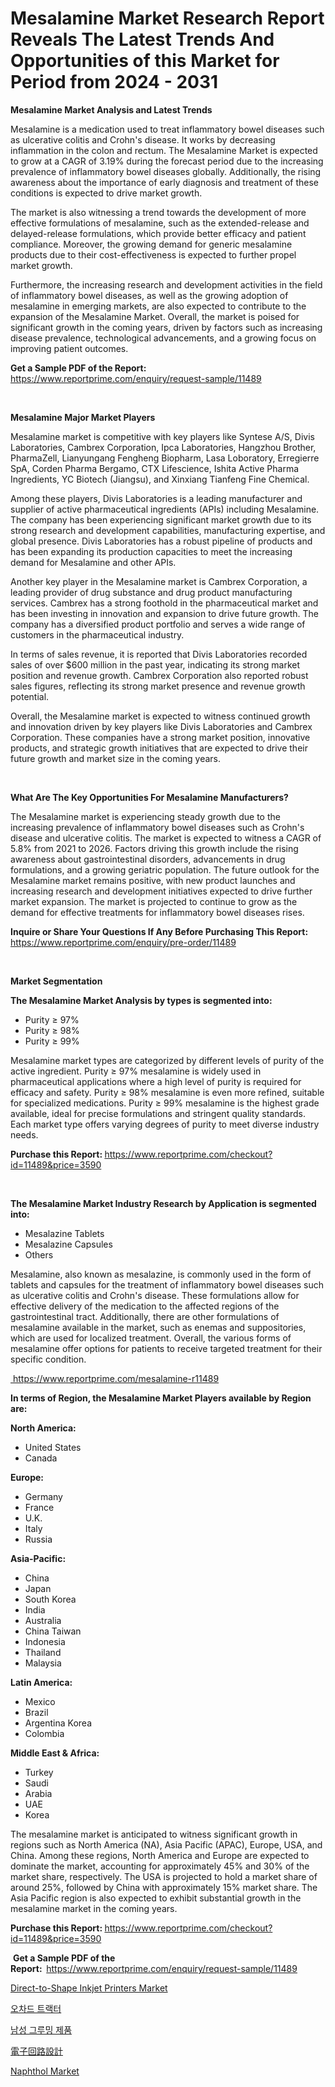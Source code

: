 <p><h1>Mesalamine Market Research Report Reveals The Latest Trends And Opportunities of this Market for Period from 2024 - 2031</h1></p><p><strong>Mesalamine Market Analysis and Latest Trends</strong></p>
<p><p>Mesalamine is a medication used to treat inflammatory bowel diseases such as ulcerative colitis and Crohn's disease. It works by decreasing inflammation in the colon and rectum. The Mesalamine Market is expected to grow at a CAGR of 3.19% during the forecast period due to the increasing prevalence of inflammatory bowel diseases globally. Additionally, the rising awareness about the importance of early diagnosis and treatment of these conditions is expected to drive market growth.</p><p>The market is also witnessing a trend towards the development of more effective formulations of mesalamine, such as the extended-release and delayed-release formulations, which provide better efficacy and patient compliance. Moreover, the growing demand for generic mesalamine products due to their cost-effectiveness is expected to further propel market growth.</p><p>Furthermore, the increasing research and development activities in the field of inflammatory bowel diseases, as well as the growing adoption of mesalamine in emerging markets, are also expected to contribute to the expansion of the Mesalamine Market. Overall, the market is poised for significant growth in the coming years, driven by factors such as increasing disease prevalence, technological advancements, and a growing focus on improving patient outcomes.</p></p>
<p><strong>Get a Sample PDF of the Report:&nbsp;</strong> <a href="https://www.reportprime.com/enquiry/request-sample/11489">https://www.reportprime.com/enquiry/request-sample/11489</a></p>
<p>&nbsp;</p>
<p><strong>Mesalamine Major Market Players</strong></p>
<p><p>Mesalamine market is competitive with key players like Syntese A/S, Divis Laboratories, Cambrex Corporation, Ipca Laboratories, Hangzhou Brother, PharmaZell, Lianyungang Fengheng Biopharm, Lasa Loboratory, Erregierre SpA, Corden Pharma Bergamo, CTX Lifescience, Ishita Active Pharma Ingredients, YC Biotech (Jiangsu), and Xinxiang Tianfeng Fine Chemical.</p><p>Among these players, Divis Laboratories is a leading manufacturer and supplier of active pharmaceutical ingredients (APIs) including Mesalamine. The company has been experiencing significant market growth due to its strong research and development capabilities, manufacturing expertise, and global presence. Divis Laboratories has a robust pipeline of products and has been expanding its production capacities to meet the increasing demand for Mesalamine and other APIs.</p><p>Another key player in the Mesalamine market is Cambrex Corporation, a leading provider of drug substance and drug product manufacturing services. Cambrex has a strong foothold in the pharmaceutical market and has been investing in innovation and expansion to drive future growth. The company has a diversified product portfolio and serves a wide range of customers in the pharmaceutical industry.</p><p>In terms of sales revenue, it is reported that Divis Laboratories recorded sales of over $600 million in the past year, indicating its strong market position and revenue growth. Cambrex Corporation also reported robust sales figures, reflecting its strong market presence and revenue growth potential.</p><p>Overall, the Mesalamine market is expected to witness continued growth and innovation driven by key players like Divis Laboratories and Cambrex Corporation. These companies have a strong market position, innovative products, and strategic growth initiatives that are expected to drive their future growth and market size in the coming years.</p></p>
<p>&nbsp;</p>
<p><strong>What Are The Key Opportunities For Mesalamine Manufacturers?</strong></p>
<p><p>The Mesalamine market is experiencing steady growth due to the increasing prevalence of inflammatory bowel diseases such as Crohn's disease and ulcerative colitis. The market is expected to witness a CAGR of 5.8% from 2021 to 2026. Factors driving this growth include the rising awareness about gastrointestinal disorders, advancements in drug formulations, and a growing geriatric population. The future outlook for the Mesalamine market remains positive, with new product launches and increasing research and development initiatives expected to drive further market expansion. The market is projected to continue to grow as the demand for effective treatments for inflammatory bowel diseases rises.</p></p>
<p><strong>Inquire or Share Your Questions If Any Before Purchasing This Report:</strong> <a href="https://www.reportprime.com/enquiry/pre-order/11489">https://www.reportprime.com/enquiry/pre-order/11489</a></p>
<p>&nbsp;</p>
<p><strong>Market Segmentation</strong></p>
<p><strong>The Mesalamine Market Analysis by types is segmented into:</strong></p>
<p><ul><li>Purity ≥ 97%</li><li>Purity ≥ 98%</li><li>Purity ≥ 99%</li></ul></p>
<p><p>Mesalamine market types are categorized by different levels of purity of the active ingredient. Purity ≥ 97% mesalamine is widely used in pharmaceutical applications where a high level of purity is required for efficacy and safety. Purity ≥ 98% mesalamine is even more refined, suitable for specialized medications. Purity ≥ 99% mesalamine is the highest grade available, ideal for precise formulations and stringent quality standards. Each market type offers varying degrees of purity to meet diverse industry needs.</p></p>
<p><strong>Purchase this Report:&nbsp;</strong><a href="https://www.reportprime.com/checkout?id=11489&price=3590">https://www.reportprime.com/checkout?id=11489&price=3590</a></p>
<p>&nbsp;</p>
<p><strong>The Mesalamine Market Industry Research by Application is segmented into:</strong></p>
<p><ul><li>Mesalazine Tablets</li><li>Mesalazine Capsules</li><li>Others</li></ul></p>
<p><p>Mesalamine, also known as mesalazine, is commonly used in the form of tablets and capsules for the treatment of inflammatory bowel diseases such as ulcerative colitis and Crohn's disease. These formulations allow for effective delivery of the medication to the affected regions of the gastrointestinal tract. Additionally, there are other formulations of mesalamine available in the market, such as enemas and suppositories, which are used for localized treatment. Overall, the various forms of mesalamine offer options for patients to receive targeted treatment for their specific condition.</p></p>
<p><a href="https://www.reportprime.com/mesalamine-r11489">&nbsp;https://www.reportprime.com/mesalamine-r11489</a></p>
<p><strong>In terms of Region, the Mesalamine Market Players available by Region are:</strong></p>
<p>
    <p> <strong> North America: </strong>
        <ul>
            <li>United States</li>
            <li>Canada</li>
        </ul>
        </p> 
    <p> <strong> Europe: </strong>
        <ul>
            <li>Germany</li>
            <li>France</li>
            <li>U.K.</li>
            <li>Italy</li>
            <li>Russia</li>
        </ul>
        </p> 
    <p> <strong> Asia-Pacific: </strong>
        <ul>
            <li>China</li>
            <li>Japan</li>
            <li>South Korea</li>
            <li>India</li>
            <li>Australia</li>
            <li>China Taiwan</li>
            <li>Indonesia</li>
            <li>Thailand</li>
            <li>Malaysia</li>
        </ul>
        </p> 
    <p> <strong> Latin America: </strong>
        <ul>
            <li>Mexico</li>
            <li>Brazil</li>
            <li>Argentina Korea</li>
            <li>Colombia</li>
        </ul>
        </p> 
    <p> <strong> Middle East & Africa: </strong>
        <ul>
            <li>Turkey</li>
            <li>Saudi</li>
            <li>Arabia</li>
            <li>UAE</li>
            <li>Korea</li>
        </ul>
    </p>
    </p>
<p><p>The mesalamine market is anticipated to witness significant growth in regions such as North America (NA), Asia Pacific (APAC), Europe, USA, and China. Among these regions, North America and Europe are expected to dominate the market, accounting for approximately 45% and 30% of the market share, respectively. The USA is projected to hold a market share of around 25%, followed by China with approximately 15% market share. The Asia Pacific region is also expected to exhibit substantial growth in the mesalamine market in the coming years.</p></p>
<p><strong>Purchase this Report: </strong><a href="https://www.reportprime.com/checkout?id=11489&price=3590">https://www.reportprime.com/checkout?id=11489&price=3590</a></p>
<p>&nbsp;<strong>Get a Sample PDF of the Report:&nbsp;&nbsp;</strong><a href="https://www.reportprime.com/enquiry/request-sample/11489">https://www.reportprime.com/enquiry/request-sample/11489</a></p>
<p><strong></strong></p>
<p><p><a href="https://www.linkedin.com/pulse/direct-to-shape-inkjet-printers-market-size-reflecting-ezfdc?trackingId=FTIy08RNDhiEb37jyC%2BmLg%3D%3D">Direct-to-Shape Inkjet Printers Market</a></p><p><a href="https://github.com/Penelolack456456/Market-Research-Report-List-1/blob/main/693565724217.md">오차드 트랙터</a></p><p><a href="https://github.com/vsr06p4p49/Market-Research-Report-List-1/blob/main/314632224216.md">남성 그루밍 제품</a></p><p><a href="https://github.com/zjkmgcs938405/Market-Research-Report-List-1/blob/main/393187526001.md">電子回路設計</a></p><p><a href="https://issuu.com/reportprime-2/docs/naphthol-market-size-2030.pptx">Naphthol Market</a></p></p>